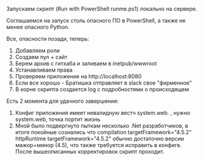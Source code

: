Запускаем скрипт (Run with PowerShell runme.ps1) локально на сервере.

Соглашаемся на запуск столь опасного ПО в PowerShell, а также не менее опасного Python.

Все, опасности позади, теперь:

1. Добавляем роли
2. Создаем пул + сайт
3. Берем архив с гитхаба и заливаем в inetpub/wwwroot
4. Устанавливаем права
5. Проверяем приложение на http://localhost:8080
6. Если все хорошо - Братишка отправляет в slack свое "фирменное"
7. В корне скрипта создается log с подробностями о происходящем

Есть 2 момента для удачного завершения:

1. Конфиг приложения имеет невалидную вестч system.web. , нужно system.web, точка портит жизнь
2. Мной было подвергнуто пыткам несколько .Net разработчиков, в итоге покойные сознались что compilation targetFramework="4.5.2"
httpRuntime targetFramework="4.5.2" обычно достаточно версии мажор+минор (4.5), что также требуется исправить в конфиге.
После вышеописанных корректировок скрипт проходит.
	

